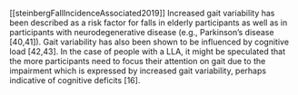 [[steinbergFallIncidenceAssociated2019]]
Increased gait variability has been described as a risk factor for falls in elderly participants as well as in participants with neurodegenerative disease (e.g., Parkinson’s disease [40,41]). Gait variability has also been shown to be influenced by cognitive load [42,43]. In the case of people with a LLA, it might be speculated that the more participants need to focus their attention on gait due to the impairment which is expressed by increased gait variability, perhaps indicative of cognitive deficits [16].

